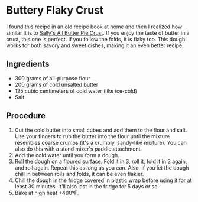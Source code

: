# Buttery Flaky Crust

I found this recipe in an old recipe book at home and then I realized how similar it is to [Sally's All Butter Pie Crust](https://sallysbakingaddiction.com/all-butter-pie-crust/#tasty-recipes-66643). If you enjoy the taste of butter in a crust, this one is perfect. If you follow the folds, it is flaky too. This dough works for both savory and sweet dishes, making it an even better recipe.

## Ingredients
- 300 grams of all-purpose flour
- 200 grams of cold unsalted butter
- 125 cubic centimeters of cold water (like ice-cold)
- Salt

## Procedure
1. Cut the cold butter into small cubes and add them to the flour and salt. Use your fingers to rub the butter into the flour until the mixture resembles coarse crumbs (it's a crumbly, sandy-like mixture). You can also do this with a stand mixer's paddle attachment.
2. Add the cold water until you form a dough. 
3. Roll the dough on a floured surface. Fold it in 3, roll it, fold it in 3 again, and roll again. Repeat this as long as you can. Also, if you let the dough chill in between rolls and folds, it can be even flakier. 
4. Chill the dough in the fridge covered in plastic wrap before using it for at least 30 minutes. It'll also last in the fridge for 5 days or so.
5. Bake at high heat +400°F.

